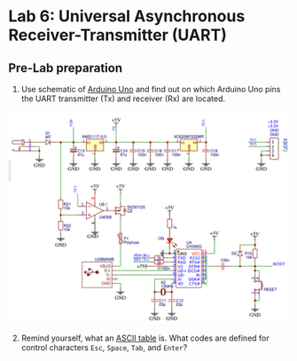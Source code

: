 # Lab 6: Universal Asynchronous Receiver-Transmitter (UART)

## Pre-Lab preparation

1. Use schematic of [Arduino Uno](https://oshwlab.com/tomas.fryza/arduino-shields) and find out on which Arduino Uno pins the UART transmitter (Tx) and receiver (Rx) are located.

![UART_transmitter](https://github.com/PlocekovaNat/DigitalElectronics2/blob/main/lab06-uart/images/UART_transmitter.png)

2. Remind yourself, what an [ASCII table](http://www.asciitable.com/) is. What codes are defined for control characters `Esc`, `Space`, `Tab`, and `Enter`?

<a name="part1"></a>
